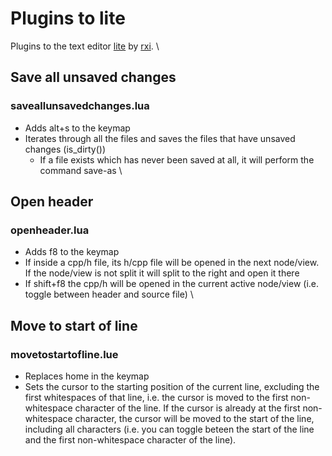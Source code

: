 # Plugins to lite
Plugins to the text editor [lite](https://github.com/rxi/lite) by [rxi](https://github.com/rxi).
\

## Save all unsaved changes
### saveallunsavedchanges.lua
- Adds alt+s to the keymap
- Iterates through all the files and saves the files that have unsaved changes (is_dirty())
    - If a file exists which has never been saved at all, it will perform the command save-as
\

## Open header
### openheader.lua
- Adds f8 to the keymap
- If inside a cpp/h file, its h/cpp file will be opened in the next node/view. If the node/view is not split it will split to the right and open it there
- If shift+f8 the cpp/h will be opened in the current active node/view (i.e. toggle between header and source file)
\

## Move to start of line
### movetostartofline.lue
- Replaces home in the keymap
- Sets the cursor to the starting position of the current line, excluding the first whitespaces of that line, i.e. the cursor is moved to the first non-whitespace character of the line. If the cursor is already at the first non-whitespace character, the cursor will be moved to the start of the line, including all characters (i.e. you can toggle beteen the start of the line and the first non-whitespace character of the line).

